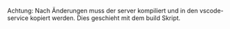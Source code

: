 Achtung: Nach Änderungen muss der server kompiliert und in den vscode-service kopiert werden.
	Dies geschieht mit dem build Skript.